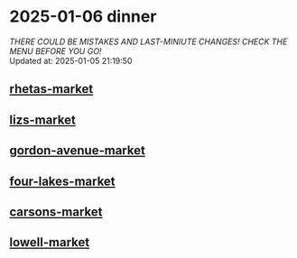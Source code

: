 # 2025-01-06 dinner  
*THERE COULD BE MISTAKES AND LAST-MINIUTE CHANGES! CHECK THE MENU BEFORE YOU GO!*  
Updated at: 2025-01-05 21:19:50  
## [rhetas-market](https://wisc-housingdining.nutrislice.com/menu/rhetas-market/dinner/2025-01-06)  
## [lizs-market](https://wisc-housingdining.nutrislice.com/menu/lizs-market/dinner/2025-01-06)  
## [gordon-avenue-market](https://wisc-housingdining.nutrislice.com/menu/gordon-avenue-market/dinner/2025-01-06)  
## [four-lakes-market](https://wisc-housingdining.nutrislice.com/menu/four-lakes-market/dinner/2025-01-06)  
## [carsons-market](https://wisc-housingdining.nutrislice.com/menu/carsons-market/dinner/2025-01-06)  
## [lowell-market](https://wisc-housingdining.nutrislice.com/menu/lowell-market/dinner/2025-01-06)  
  
